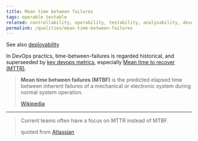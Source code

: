 ```yaml
---
title: Mean time between failures
tags: operable testable
related: controllability, operability, testability, analysability, devops-metrics, mean-time-to-recovery
permalink: /qualities/mean-time-between-failures
---
```



See also [deployability](/qualities/deployability)

In DevOps practics, time-between-failures is regarded historical, and superseeded by [key devops metrics](/qualities/devops-metrics), especially [Mean time to recover (MTTR)](/qualities/mean-time-to-recover).


>**Mean time between failures (MTBF)** is the predicted elapsed time between inherent failures of a mechanical or electronic system during normal system operation. 
>
>[Wikipedia](https://en.wikipedia.org/wiki/Mean_time_between_failures)

<hr class="with-no-margin"/>

>Current teams often have a focus on MTTR instead of MTBF. 
>
>quoted from [Atlassian](https://www.atlassian.com/devops/frameworks/devops-metrics)
